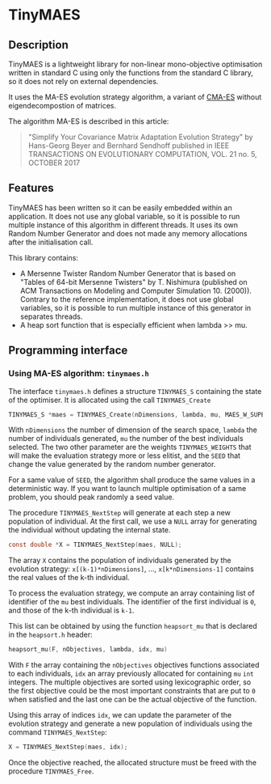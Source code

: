 # TinyMAES

## Description
TinyMAES is a lightweight library for non-linear mono-objective optimisation
written in standard C using only the functions from the standard C library,
so it does not rely on external dependencies.

It uses the MA-ES evolution strategy algorithm, a variant of
[CMA-ES](http://cma.gforge.inria.fr/) without eigendecompostion of matrices.

The algorithm MA-ES is described in this article:
> "Simplify Your Covariance Matrix Adaptation Evolution Strategy"
> by Hans-Georg Beyer and Bernhard Sendhoff
> published in IEEE TRANSACTIONS ON EVOLUTIONARY COMPUTATION, VOL. 21 no. 5, OCTOBER 2017

## Features
TinyMAES has been written so it can be easily embedded within an application.
It does not use any global variable, so it is possible to run multiple instance
of this algorithm in different threads. It uses its own Random Number Generator
and does not made any memory allocations after the initialisation call.

This library contains:
 * A Mersenne Twister Random Number Generator that is based on
   "Tables of 64-bit Mersenne Twisters" by T. Nishimura
   (published on ACM Transactions on Modeling and Computer Simulation 10. (2000)).
   Contrary to the reference implementation, it does not use global variables,
   so it is possible to run multiple instance of this generator in separates threads.
 * A heap sort function that is especially efficient when lambda >> mu.

## Programming interface
### Using MA-ES algorithm: `tinymaes.h`
The interface `tinymaes.h` defines a structure `TINYMAES_S` containing the state of the optimiser.
It is allocated using the call `TINYMAES_Create`

```C
TINYMAES_S *maes = TINYMAES_Create(nDimensions, lambda, mu, MAES_W_SUPERLINEAR, SEED);
```

With `nDimensions` the number of dimension of the search space, `lambda` the number
of individuals generated, `mu` the number of the best individuals selected.
The two other parameter are the weights `TINYMAES_WEIGHTS` that will make the evaluation strategy more
or less elitist, and the `SEED` that change the value generated by the random number generator.

For a same value of `SEED`, the algorithm shall produce the same values in a deterministic way.
If you want to launch multiple optimisation of a same problem, you should peak randomly a seed value.

The procedure `TINYMAES_NextStep` will generate at each step a new population of individual.
At the first call, we use a `NULL` array for generating the individual without updating the internal state.

```C
const double *X = TINYMAES_NextStep(maes, NULL);
```

The array `X` contains the population of individuals generated by the evolution strategy:
`x[(k-1)*nDimensions]`, ..., `x[k*nDimensions-1]` contains the real values of the k-th individual.

To process the evaluation strategy, we compute an array containing list of identifier
of the `mu` best individuals. The identifier of the first individual is `0`, and those of the k-th
individual is `k-1`.

This list can be obtained by using the function `heapsort_mu` that is declared in the `heapsort.h` header:

```C
heapsort_mu(F, nObjectives, lambda, idx, mu)
```

With `F` the array containing the `nObjectives` objectives functions associated to each individuals,
`idx` an array previously allocated for containing `mu` `int` integers.
The multiple objectives are sorted using lexicographic order, so the first objective could be the
most important constraints that are put to `0` when satisfied and the last one can be the
actual objective of the function.

Using this array of indices `idx`, we can update the parameter of the evolution strategy and
generate a new population of individuals using the command `TINYMAES_NextStep`:

```C
X = TINYMAES_NextStep(maes, idx);
```

Once the objective reached, the allocated structure must be freed with the procedure `TINYMAES_Free`.

